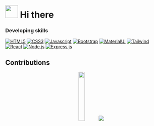 # <img src="https://user-images.githubusercontent.com/124678532/233802741-26378aed-effa-49e6-a81c-120070e8190d.png" width="40"/> Hi there

### Developing skills
<a href="https://developer.mozilla.org/en-US/docs/Web/HTML" target="_blank" rel="noopener noreferrer">![HTML5](https://img.shields.io/badge/HTML5-E34F26?style=for-the-badge&logo=html5&logoColor=white)</a>
<a href="https://developer.mozilla.org/en-US/docs/Web/CSS" target="_blank" rel="noopener noreferrer">![CSS3](https://img.shields.io/badge/CSS3-1572B6?style=for-the-badge&logo=css3&logoColor=white)</a>
<a href="https://developer.mozilla.org/en-US/docs/Web/JavaScript" target="_blank" rel="noopener noreferrer">![Javascript](https://img.shields.io/badge/JavaScript-F7DF1E?style=for-the-badge&logo=javascript&logoColor=black)</a>
<a href="https://getbootstrap.com/" target="_blank" rel="noopener noreferrer">![Bootstrap](https://img.shields.io/badge/Bootstrap-563D7C?style=for-the-badge&logo=bootstrap&logoColor=white)</a>
<a href="https://mui.com/" target="_blank" rel="noopener noreferrer">![MaterialUI](https://img.shields.io/badge/Material--UI-0081CB?style=for-the-badge&logo=material-ui&logoColor=white)</a>
<a href="https://tailwindcss.com/" target="_blank" rel="noopener noreferrer">![Tailwind](https://img.shields.io/badge/Tailwind_CSS-38B2AC?style=for-the-badge&logo=tailwind-css&logoColor=white)</a>
<a href="https://react.dev/" target="_blank" rel="noopener noreferrer">![React](https://img.shields.io/badge/React-20232A?style=for-the-badge&logo=react&logoColor=61DAF)</a>
<a href="https://nodejs.org/en/about/" target="_blank" rel="noopener noreferrer">![Node.js](https://img.shields.io/badge/Node.js-43853D?style=for-the-badge&logo=node.js&logoColor=white)</a>
<a href="https://expressjs.com/" target="_blank" rel="noopener noreferrer">![Express.js](https://img.shields.io/badge/Express.js-404D59?style=for-the-badge)</a>


## Contributions
<div align="center"> 
<img src="https://cdn.discordapp.com/attachments/329780212944470016/1099428672429117480/semfundo.png" width="20%" />
 
<picture>
<source 
  srcset="https://github-readme-stats.vercel.app/api?username=samkuran&show_icons=true&theme=dark"
  media="(prefers-color-scheme: dark)"
/>
<source
  srcset="https://github-readme-stats.vercel.app/api?username=samkuran&show_icons=true"
  media="(prefers-color-scheme: light), (prefers-color-scheme: no-preference)"
/>
<img src="https://github-readme-stats.vercel.app/api?username=samkuran&show_icons=true" />
</picture>
</div>

<!--
**Samkuran/Samkuran** is a ✨ _special_ ✨ repository because its `README.md` (this file) appears on your GitHub profile.

Here are some ideas to get you started:

- 🔭 I’m currently working on ...
- 🌱 I’m currently learning ...
- 👯 I’m looking to collaborate on ...
- 🤔 I’m looking for help with ...
- 💬 Ask me about ...
- 📫 How to reach me: ...
- 😄 Pronouns: ...
- ⚡ Fun fact: ...
-->
